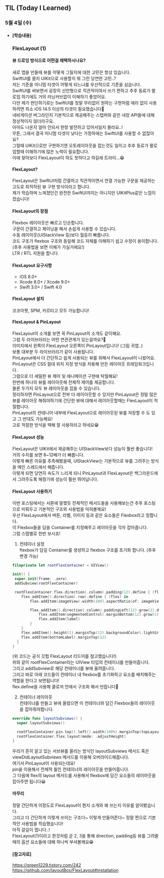 ## TIL (Today I Learned)

### 5월 4일 (수)   

- #### [학습내용]    
  ### FlexLayout (1)         
  
  #### 뷰 드로잉 방식으로 어떤걸 채택하시나요?
  새로 앱을 만들때 뷰를 어떻게 그릴지에 대한 고민은 항상 있습니다.   
  SwiftUI를 쓸지 UIKit으로 사용할지 뭐 그런 당연한 고민..?   
  저는 기준을 미니멈 타겟이 어떻게 되느냐를 우선적으로 기준을 삼습니다.   
  SwiftUI를 써보면서 굉장히 선언형으로 직관적이여서 쓰기 편하고 추후 동료가 팔로업 하기에도 거의 러닝커브없이 이해하기 좋았어요.    
  다만 제가 판단하기로는 SwiftUI를 정말 무리없이 원하는 구현처럼 에러 없이 사용하려면 최소 iOS 14.5 이상의 타겟이 필요했습니다🥲   
  네비게이션 버그라던지 기본적으로 제공해주는 스텝퍼와 같은 내장 API들에 대해 정상적이지 않더라구요.   
  아마도 나온지 얼마 안되서 한창 발전하고 있어서일지 몰라요..!    
  무튼, 그래서 결국 미니멈 타겟이 낮다는 가정하에는 SwiftUI를 사용할 수 없잖아요?    
  그럴때 UIKit으로만 구현하기엔 오토레이아웃을 잡는것도 일이고 추후 동료가 팔로업할때 이해하기에 많은 노력이 필요합니다.   
  이에 찾아보다 FlexLayout이 하도 핫하다고 하길래 트라이...😁   

  #### FlexLayout?   
  FlexLayout은 SwiftUI처럼 간결하고 직관적이면서 연결 가능한 구문을 제공하는 고도로 최적하된 뷰 구현 방식이라고 합니다.    
  제가 학습하며 느껴졌던건 완전한 SwiftUI까지는 아니지만 UIKitPlus같은 느낌이 컸습니다!   

  #### FlexLayout의 장점   
  Flexbox 레이아웃은 빠르고 단순합니다.   
  구문이 간결하고 체이닝을 해서 손쉽게 사용할 수 있습니다.   
  수동 레이아웃(UIStackView 등)보다 월등히 빠릅니다.   
  코드 구조가 flexbox 구조와 동일해 코드 자체를 이해하기 쉽고 수정이 용이합니다. (추후 사용법을 보면 이해가 가실거에요!)    
  LTR / RTL 지원을 합니다.    
  
  #### FlexLayout 요구사항   
  - iOS 8.0+   
  - Xcode 8.0+ / Xcode 9.0+   
  - Swift 3.0+ / Swift 4.0   
  
  #### FlexLayout 설치   
  코코아팟, SPM, 카르타고 모두 가능합니다!   

  #### FlexLayout & PinLayout   
  FlexLayout의 소개를 보면 꼭 PinLayout의 소개도 같이해요.   
  그럼 두 라이브러리는 어떤 연관관계가 있는걸까요?🤔    
  이미지에서 왼쪽이 FlexLayout 오른쪽이 PinLayout입니다! (그림 귀엽..)    
  보통 대부분 두 라이브러리가 같이 사용됩니다.   
  PinLayout에서 더 간단하고 쉽게 사용되는 뷰를 위해서 FlexLayout이 나왔어요.    
  PinLayout은 CSS 절대 위치 지정 방식을 차용해 만든 레이아웃 프레임워크입니다.   
  그럼으로 더 세밀한 뷰 제어 및 애니메이션 구현에 탁월해요!     
  한번에 하나의 뷰를 레이아웃해 전체적 제어를 제공합니다.    
  물론 두가지 모두 뷰 레이아웃을 잡을 수 있습니다.    
  정리하자면 PinLayout으로 전부 다 레이아웃할 수 있지만 PinLayout은 정말 많은 뷰를 레이아웃 해줘야하기에 간단한 뷰에 대해서 레이아웃할때는 FlexLayout이 적절합니다.    
  PinLayout의 컨테니어 내부에 FlexLayout으로 레이아웃된 뷰를 저장할 수 도 있고 그 반대도 가능해요!    
  고로 적절한 방식을 택해 잘 사용하라고 하네요😁   

  #### FlexLayout 성능   
  FlexLayout은 UIKit에서 제공해주는 UIStackView보다 성능이 훨씬 좋습니다!   
  거의 수치를 보면 8~12배가 더 빠릅니다.    
  이렇게 빠른 이유를 추측해봤을때, UIStackView는 기본적으로 뷰를 그려주는 방식을 메인 스레드에서 해줍니다.    
  이렇게 되면 당연히 속도가 느리게 되니 PinLayout과 FlexLayout은 백그라운드에서 그려주도록 해줬기에 성능이 훨씬 뛰어납니다.   

  #### FlexLayout 사용하기   
  이번 포스팅에서는 서론에 말했듯 전체적인 메서드들을 사용해보는건 추후 포스팅으로 미뤄두고 기본적인 구조와 사용법을 익혀볼께요!    
  우선 FlexLayout에서 버튼, 라벨, 이미지 등과 같은 요소들은 Flexbox라고 칭합니다.    
  이 Flexbox들을 담을 Container를 지정해주고 레이아웃을 각자 잡아줍니다.    
  그럼 스텝별로 한번 보시죠!    

  1. 컨테이너 설정    
  flexbox가 담길 Container를 생성하고 flexbox 구조를 초기화 합니다. (추후 변경 가능)    
  ```swift
  fileprivate let rootFlexContainer = UIView()
  
  init() {
   super.init(frame: .zero)
   addSubview(rootFlexContainer)
  
   rootFlexContainer.flex.direction(.column).padding(12).define { (flex) in
      flex.addItem().direction(.row).define { (flex) in
          flex.addItem(imageView).width(100).aspectRatio(of: imageView)
  
          flex.addItem().direction(.column).paddingLeft(12).grow(1).define { (flex) in
              flex.addItem(segmentedControl).marginBottom(12).grow(1)
              flex.addItem(label)
          }
      }
      flex.addItem().height(1).marginTop(12).backgroundColor(.lightGray)
      flex.addItem(bottomLabel).marginTop(12)
    }
  }
  ```
  (위 코드는 공식 깃헙 FlexLayout 리드미를 참고했습니다!)    
  위와 같이 rootFlexContainer라는 UIView 타입의 컨테이너를 만들어줍니다.   
  그리고 addSubview로 해당 컨테이너를 뷰에 올려줍니다.    
  그리고 바로 아래 코드들이 컨테이너 내 flexbox를 초기화하고 요소를 배치해주는 역할을 한다고 보면됩니다!    
  flex.define을 사용해 클로저 안에서 구조화 해서 만듭니다🙌   

  2. 컨테이너 레이아웃   
  컨테이너를 만들고 뷰에 올렸으면 이 컨테이너와 담긴 Flexbox들의 레이아웃을 잡아줘야합니다.    
  ```swift
  override func layoutSubviews() {
    super.layoutSubviews() 
  
    rootFlexContainer.pin.top().left().width(100%).marginTop(topLayoutGuide)
    rootFlexContainer.flex.layout(mode: .adjustHeight)
  }
  ```
  우리가 흔히 알고 있는 서브뷰를 올리는 방식인 layoutSubviews 메서드 혹은 viewDidLayoutSubviews 메서드를 이용해 오버라이드해줍니다.     
  여기서 PinLayout이 사용되는데요!    
  pin을 이용해서 전체적 틀인 컨테이너의 레이아웃을 만들어줍니다.    
  그 다음에 flex의 layout 메서드를 사용해서 flexbox에 담긴 요소들의 레이아웃을 잡아주면 됩니다😀    

  #### 마무리    
  정말 간단하게 이정도로 FlexLayout이 뭔지 소개와 왜 쓰는지 이유를 알아봤습니다.   
  그리고 더 간단하게 이렇게 쓰이는 구조다~ 이렇게 만들어준다~ 정말 찐으로 기본적인 사용법을 학습했습니다!   
  아직 갈길이 멉니다..!   
  FlexLayout(1)이라고 한것처럼 곧 2, 3을 통해 direction, padding등 뷰를 그려줄때의 옵션 요소들에 대해 하나씩 부셔볼께요😁   

  #### [참고자료]    
  https://green1229.tistory.com/242    
  https://github.com/layoutBox/FlexLayout#installation    